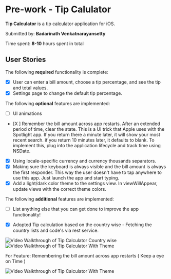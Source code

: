 # Pre-work - Tip Calulator

**Tip Calculator** is a tip calculator application for iOS.

Submitted by: **Badarinath Venkatnarayansetty**

Time spent: **8-10** hours spent in total

## User Stories

The following **required** functionality is complete:

* [X] User can enter a bill amount, choose a tip percentage, and see the tip and total values.
* [X] Settings page to change the default tip percentage.

The following **optional** features are implemented:
* [ ] UI animations
* [X ] Remember the bill amount across app restarts. After an extended period of time, clear the state. This is a UI trick that Apple uses with the Spotlight app. If you return there a minute later, it will show your most recent search. if you return 10 minutes later, it defaults to blank. To implement this, plug into the application lifecycle and track time using NSDate.
* [X] Using locale-specific currency and currency thousands separators.
* [X] Making sure the keyboard is always visible and the bill amount is always the first responder. This way the user doesn't have to tap anywhere to use this app. Just launch the app and start typing.
* [x] Add a light/dark color theme to the settings view. In viewWillAppear, update views with the correct theme colors.

The following **additional** features are implemented:

- [ ] List anything else that you can get done to improve the app functionality!
* [x] Adopted Tip calculation based on the country wise - Fetching the country lists and code's via rest service.

<img src='https://media.giphy.com/media/l3fzLF6bzICiJYDKg/giphy.gif' title='Video Walkthrough of Tip Calculator' width='' alt='Video Walkthrough of Tip Calculator Country wise' />

<img src='https://media.giphy.com/media/26n6B8hAxowM19Gve/giphy.gif' title='Video Walkthrough of Tip Calculator' width='' alt='Video Walkthrough of Tip Calculator With Theme' />


For Feature: Remembering the bill amount across app restarts  ( Keep a eye on Time )

<img src='https://media.giphy.com/media/3o6vY6upQBK4J9dIs0/giphy.gif' title='Video Walkthrough of Tip Calculator' width='' alt='Video Walkthrough of Tip Calculator With Theme' />

